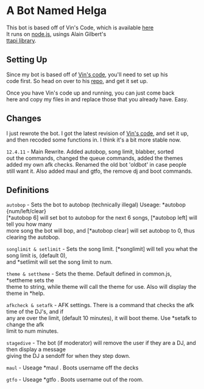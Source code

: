 # A Bot Named Helga

This bot is based off of Vin's Code, which is available [here](https://github.com/vin/turntable.fm)  
It runs on [node.js](http://nodejs.org/), usings Alain Gilbert's  
[ttapi library](https://github.com/alaingilbert/Turntable-API).  

## Setting Up

Since my bot is based off of [Vin's code](https://github.com/vin/turntable.fm), you'll need to set up his  
code first. So head on over to his [repo](https://github.com/vin/turntable.fm), and get it set up.  

Once you have Vin's code up and running, you can just come back  
here and copy my files in and replace those that you already have. Easy.  

## Changes

I just rewrote the bot. I got the latest revision of [Vin's code](https://github.com/vin/turntable.fm), and set it up,  
and then recoded some functions in. I think it's a bit more stable now.  

`12.4.11` - Main Rewrite. Added autobop, song limit, blabber, sorted  
out the commands, changed the queue commands, added the themes  
added my own afk checks. Renamed the old bot 'oldbot' in case people  
still want it. Also added maul and gtfo, the remove dj and boot commands.  

## Definitions

`autobop` - Sets the bot to autobop (technically illegal) Useage: *autobop {num/left/clear}  
[*autobop 6] will set bot to autobop for the next 6 songs, [*autobop left] will tell you how many   
more song the bot will bop, and [*autobop clear] will set autobop to 0, thus clearing the autobop.  

`songlimit & setlimit` - Sets the song limit. [*songlimit] will tell you what the song limit is, (default 0),  
and *setlimit <num> will set the song limit to num.  

`theme & settheme` - Sets the theme. Default defined in common.js, *settheme <string> sets the   
theme to string, while theme will call the theme for use. Also will display the theme in *help.  

`afkcheck & setafk` - AFK settings. There is a command that checks the afk time of the DJ's, and if  
any are over the limit, (default 10 minutes), it will boot theme. Use *setafk <num> to change the afk  
limit to num minutes.  

`stagedive` - The bot (if moderator) will remove the user if they are a DJ, and then display a message  
giving the DJ a sendoff for when they step down.  

`maul` - Useage *maul <username>. Boots username off the decks

`gtfo` - Useage *gtfo <username>. Boots username out of the room.

